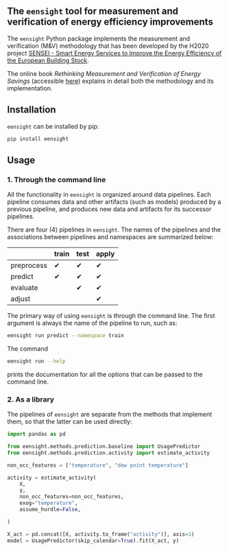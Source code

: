 ## The `eensight` tool for measurement and verification of energy efficiency improvements

The `eensight` Python package implements the measurement and verification (M&V) methodology that has been developed by the H2020 project [SENSEI - Smart Energy Services to Improve the Energy Efficiency of the European Building Stock](https://senseih2020.eu/). 

The online book *Rethinking Measurement and Verification of Energy Savings* (accessible [here](https://hebes-io.github.io/rethinking/index.html)) explains in detail both the methodology and its implementation.

## Installation

`eensight` can be installed by pip:

```bash
pip install eensight
```

## Usage

### 1. Through the command line

All the functionality in `eensight` is organized around data pipelines. Each pipeline consumes data and other artifacts (such as models) produced by a previous pipeline, and produces new data and artifacts for its successor pipelines.

There are four (4) pipelines in `eensight`. The names of the pipelines and the associations between pipelines and namespaces are summarized below:

|            	| train    	| test   	| apply   |
|------------	|----------	|----------	|---------|
| preprocess 	| &#10004; 	| &#10004; 	| &#10004;|
| predict    	| &#10004; 	| &#10004;	| &#10004;|
| evaluate    	|          	| &#10004;  | &#10004;|
| adjust    	|          	|           | &#10004;|

The primary way of using `eensight` is through the command line. The first argument is always the name of the pipeline to run, such as:

```bash
eensight run predict --namespace train
```
The command

```bash
eensight run --help
```
prints the documentation for all the options that can be passed to the command line.

### 2. As a library

The pipelines of `eensight` are separate from the methods that implement them, so that the latter can be used directly:

```python
import pandas as pd

from eensight.methods.prediction.baseline import UsagePredictor
from eensight.methods.prediction.activity import estimate_activity

non_occ_features = ["temperature", "dew point temperature"]

activity = estimate_activity(
    X, 
    y, 
    non_occ_features=non_occ_features, 
    exog="temperature",
    assume_hurdle=False,

)

X_act = pd.concat([X, activity.to_frame("activity")], axis=1)
model = UsagePredictor(skip_calendar=True).fit(X_act, y)
```

